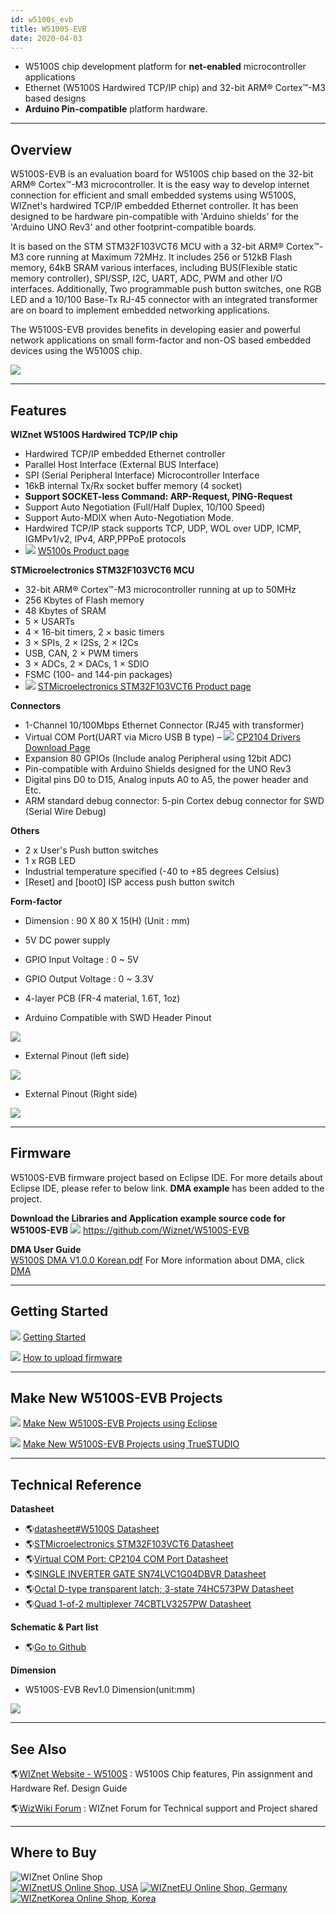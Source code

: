 ```yaml
---
id: w5100s_evb
title: W5100S-EVB
date: 2020-04-03
---
```


  - W5100S chip development platform for **net-enabled** microcontroller
    applications
  - Ethernet (W5100S Hardwired TCP/IP chip) and 32-bit ARM® Cortex™-M3
    based designs
  - **Arduino Pin-compatible** platform hardware.

-----


## Overview

W5100S-EVB is an evaluation board for W5100S chip based on the 32-bit
ARM® Cortex™-M3 microcontroller. It is the easy way to develop internet
connection for efficient and small embedded systems using W5100S,
WIZnet's hardwired TCP/IP embedded Ethernet controller. It has been
designed to be hardware pin-compatible with 'Arduino shields' for the
'Arduino UNO Rev3' and other footprint-compatible boards.

It is based on the STM STM32F103VCT6 MCU with a 32-bit ARM® Cortex™-M3
core running at Maximum 72MHz. It includes 256 or 512kB Flash memory,
64kB SRAM various interfaces, including BUS(Flexible static memory
controller), SPI/SSP, I2C, UART, ADC, PWM and other I/O interfaces.
Additionally, Two programmable push button switches, one RGB LED and a
10/100 Base-Tx RJ-45 connector with an integrated transformer are on
board to implement embedded networking applications.

The W5100S-EVB provides benefits in developing easier and powerful
network applications on small form-factor and non-OS based embedded
devices using the W5100S chip.

![](/img/products/w5100s/w5100s_evb/w5100s-evb_partdescription.png)

-----


## Features

**WIZnet W5100S Hardwired TCP/IP chip**

  - Hardwired TCP/IP embedded Ethernet controller
  - Parallel Host Interface (External BUS Interface)
  - SPI (Serial Peripheral Interface) Microcontroller Interface
  - 16kB internal Tx/Rx socket buffer memory (4 socket)
  - **Support SOCKET-less Command: ARP-Request, PING-Request**
  - Support Auto Negotiation (Full/Half Duplex, 10/100 Speed)
  - Support Auto-MDIX when Auto-Negotiation Mode.
  - Hardwired TCP/IP stack supports TCP, UDP, WOL over UDP, ICMP,
    IGMPv1/v2, IPv4, ARP,PPPoE protocols
  - ![](/img/link.png) [W5100s Product page](Overview.md)

**STMicroelectronics STM32F103VCT6 MCU**

  - 32-bit ARM® Cortex™-M3 microcontroller running at up to 50MHz
  - 256 Kbytes of Flash memory
  - 48 Kbytes of SRAM
  - 5 × USARTs
  - 4 × 16-bit timers, 2 × basic timers
  - 3 × SPIs, 2 × I2Ss, 2 × I2Cs
  - USB, CAN, 2 × PWM timers
  - 3 × ADCs, 2 × DACs, 1 × SDIO
  - FSMC (100- and 144-pin packages)
  - ![](/img/link.png) [STMicroelectronics STM32F103VCT6 Product page](http://www.st.com/en/microcontrollers/stm32f103vc.html)

**Connectors**

  - 1-Channel 10/100Mbps Ethernet Connector (RJ45 with transformer)
  - Virtual COM Port(UART via Micro USB B type) –
    ![](/img/link.png) [CP2104 Drivers Download Page](https://www.silabs.com/products/interface/usb-bridges/classic-usb-bridges/device.cp2104)
  - Expansion 80 GPIOs (Include analog Peripheral using 12bit ADC)
  - Pin-compatible with Arduino Shields designed for the UNO Rev3
  - Digital pins D0 to D15, Analog inputs A0 to A5, the power header and
    Etc.
  - ARM standard debug connector: 5-pin Cortex debug connector for SWD
    (Serial Wire Debug)

**Others**

  - 2 x User's Push button switches
  - 1 x RGB LED
  - Industrial temperature specified (-40 to +85 degrees Celsius)
  - \[Reset\] and \[boot0\] ISP access push button switch

**Form-factor**

  - Dimension : 90 X 80 X 15(H) (Unit : mm)
  - 5V DC power supply
  - GPIO Input Voltage : 0 \~ 5V
  - GPIO Output Voltage : 0 \~ 3.3V
  - 4-layer PCB (FR-4 material, 1.6T, 1oz)



  - Arduino Compatible with SWD Header Pinout

![](/img/products/w5100s/w5100s_evb/arduino_swd_pinout.png)

  - External Pinout (left side)

![](/img/products/w5100s/w5100s_evb/expansion_pinout_left_v3.png)

  - External Pinout (Right side)

![](/img/products/w5100s/w5100s_evb/expansion_pinout_right_v3.png)

-----

## Firmware


W5100S-EVB firmware project based on Eclipse IDE. For more details about
Eclipse IDE, please refer to below link. **DMA example** has been added
to the project.

**Download the Libraries and
Application example source code for W5100S-EVB** 
![](/img/github.png)
https://github.com/Wiznet/W5100S-EVB

 **DMA User Guide**  
[W5100S DMA V1.0.0 Korean.pdf](/img/products/w5100s/w5100s_evb/w5100s_an_dma_v100k.pdf)
For More information about DMA, click
[DMA](Application-Note/dma)


-----

## Getting Started


![](/img/link.png) [Getting Started](w5100s_getting_started)

![](/img/link.png) [How to upload firmware](w5100s_getting_started#how-to-upload-firmware)

-----

## Make New W5100S-EVB Projects


![](/img/link.png) [Make New W5100S-EVB Projects using Eclipse](w5100s_projects_eclipse)

![](/img/link.png) [Make New W5100S-EVB Projects using TrueSTUDIO](w5100s_projects_truestudio)

-----


## Technical Reference

**Datasheet**

  - 🌎[datasheet\#W5100S Datasheet](document)
  - 🌎[STMicroelectronics STM32F103VCT6 Datasheet](http://www.st.com/en/microcontrollers/stm32f103vc.html)
  - 🌎[Virtual COM Port:
    CP2104 COM Port Datasheet](https://www.silabs.com/products/interface/usb-bridges/classic-usb-bridges/device.cp2104)
  - 🌎[SINGLE INVERTER GATE SN74LVC1G04DBVR Datasheet](http://www.ti.com/lit/ds/symlink/sn74lvc1g04.pdf)
  - 🌎[Octal D-type transparent latch; 3-state 74HC573PW Datasheet](https://assets.nexperia.com/documents/data-sheet/74HC_HCT573.pdf)
  - 🌎[Quad 1-of-2 multiplexer 74CBTLV3257PW Datasheet](https://www.nxp.com/docs/en/data-sheet/74CBTLV3257.pdf)

**Schematic & Part list**

  - 🌎[Go to Github](https://github.com/Wiznet/Hardware-Files-of-WIZnet/tree/master/02_iEthernet/W5100S)

**Dimension**

  - W5100S-EVB Rev1.0 Dimension(unit:mm)

![](/img/products/w5100s/w5100s_evb/w5100s-evb_dimension.png)

-----


## See Also

🌎[WIZnet Website - W5100S](https://www.wiznet.io/product-item/w5100s) : W5100S Chip
features, Pin assignment and Hardware Ref. Design Guide

🌎[WizWiki Forum](https://forum.wiznet.io) : WIZnet Forum for Technical support and
Project shared

-----

## Where to Buy

![WIZnet Online Shop](/img/products/w5500/buynow.png)  
[![WIZnetUS Online Shop, USA](/img/products/w5500/w5500_evb/icons/dollar.png)](http://www.shopwiznet.com/)
[![WIZnetEU Online Shop, Germany](/img/products/w5500/w5500_evb/icons/european-euro.png)](http://shop.wiznet.eu/)
[![WIZnetKorea Online Shop, Korea](/img/products/w5500/w5500_evb/icons/won.png)](http://shop.wiznet.co.kr/)
